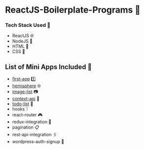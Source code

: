 # ReactJS-Boilerplate-Programs :maple_leaf:

### Tech Stack Used :eyes:
- ReactJS :globe_with_meridians:
- NodeJS :herb:
- HTML :sparkler:
- CSS :lipstick:

## List of Mini Apps Included :pencil:
- [first-app](https://github.com/BeeBombshell/ReactJS-Boilerplate-Programs/tree/master/first-app) :one:
- [hemisphere](https://github.com/BeeBombshell/ReactJS-Boilerplate-Programs/tree/master/hemisphere) :globe_with_meridians:
- [image-list](https://github.com/BeeBombshell/ReactJS-Boilerplate-Programs/tree/master/image-list) :camera:
- [context-api](https://github.com/BeeBombshell/ReactJS-Boilerplate-Programs/tree/master/context-api) :book:
- [todo-list](https://github.com/BeeBombshell/ReactJS-Boilerplate-Programs/tree/master/todo) :page_with_curl:
- hooks :grey_question:
- react-router :video_game:
- redux-integration :paperclip:
- pagination :clipboard:
- rest-api-integration :paperclips:
- wordpress-auth-signup :closed_lock_with_key:
